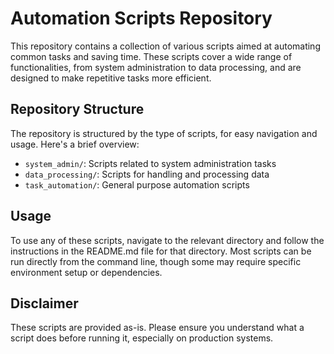 #  Automation Scripts Repository

This repository contains a collection of various scripts aimed at automating common tasks and saving time. These scripts cover a wide range of functionalities, from system administration to data processing, and are designed to make repetitive tasks more efficient.

## Repository Structure

The repository is structured by the type of scripts, for easy navigation and usage. Here's a brief overview:

- `system_admin/`: Scripts related to system administration tasks
- `data_processing/`: Scripts for handling and processing data
- `task_automation/`: General purpose automation scripts

## Usage

To use any of these scripts, navigate to the relevant directory and follow the instructions in the README.md file for that directory. Most scripts can be run directly from the command line, though some may require specific environment setup or dependencies.


## Disclaimer

These scripts are provided as-is. Please ensure you understand what a script does before running it, especially on production systems.

